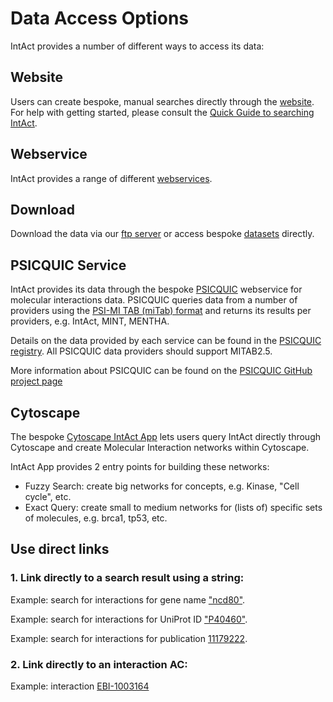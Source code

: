 # Data Access Options

IntAct provides a number of different ways to access its data:

## Website

Users can create bespoke, manual searches directly through the [website](www.ebi.ac.uk/intact). For help with getting started, please consult the [Quick Guide to searching IntAct](https://github.com/intact-portal/intact-portal-documentation/blob/master/help/user-guide/searching-intact.md).

## Webservice

IntAct provides a range of different [webservices](https://github.com/intact-portal/intact-portal-documentation/blob/master/technical-corner/apis.md).

## Download

Download the data via our [ftp server](https://www.ebi.ac.uk/intact/download#ftp) or access bespoke [datasets](https://www.ebi.ac.uk/intact/documentation/datasets) directly.

## PSICQUIC Service

IntAct provides its data through the bespoke [PSICQUIC](http://www.ebi.ac.uk/Tools/webservices/psicquic/view/main.xhtml) webservice for molecular interactions data. PSICQUIC queries data from a number of providers using the [PSI-MI TAB (miTab) format](https://www.ebi.ac.uk/intact/documentation/docs#definitions_formats) and returns its results per providers, e.g. IntAct, MINT, MENTHA. 

Details on the data provided by each service can be found in the [PSICQUIC registry](http://www.ebi.ac.uk/Tools/webservices/psicquic/registry/registry?action=STATUS). All PSICQUIC data providers should support MITAB2.5.

More information about PSICQUIC can be found on the [PSICQUIC GitHub project page](https://psicquic.github.io/)

## Cytoscape

The bespoke [Cytoscape IntAct App](https://apps.cytoscape.org/apps/intactapp) lets users query IntAct directly through Cytoscape and create Molecular Interaction networks within Cytoscape.

IntAct App provides 2 entry points for building these networks:
- Fuzzy Search: create big networks for concepts, e.g. Kinase, "Cell cycle", etc.
- Exact Query: create small to medium networks for (lists of) specific sets of molecules, e.g. brca1, tp53, etc.

## Use direct links

### 1. Link directly to a search result using a string:

Example: search for interactions for gene name ["ncd80"](https://www.ebi.ac.uk/intact/search?query=Ndc80).

Example: search for interactions for UniProt ID ["P40460"](https://www.ebi.ac.uk/intact/search?query=P40460).

Example: search for interactions for publication [11179222](https://www.ebi.ac.uk/intact/search?query=11179222).

### 2. Link directly to an interaction AC:

Example: interaction [EBI-1003164](https://www.ebi.ac.uk/intact/details/interaction/EBI-1003164)
